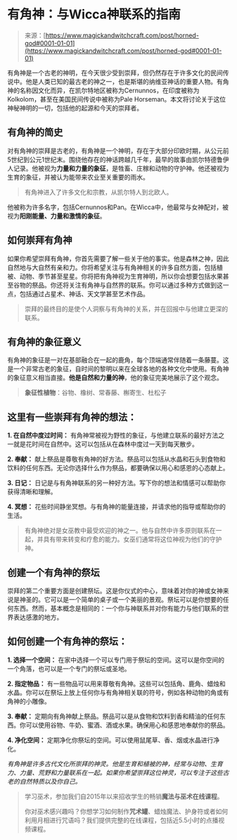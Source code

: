 <!--yml

类别：未分类

日期：2024-06-12 18:32:25

-->

# 有角神：与Wicca神联系的指南

> 来源：[https://www.magickandwitchcraft.com/post/horned-god#0001-01-01](https://www.magickandwitchcraft.com/post/horned-god#0001-01-01)

有角神是一个古老的神明，在今天很少受到崇拜，但仍然存在于许多文化的民间传说中。他是人类已知的最古老的神之一，也是斯堪的纳维亚神话的重要人物。有角神的名称因文化而异，在凯尔特地区被称为Cernunnos，在印度被称为Kolkolom，甚至在美国民间传说中被称为Pale Horseman。本文将讨论关于这位神秘神明的一切，包括他的起源和今天的崇拜者。

## 有角神的简史

对有角神的崇拜是古老的，有角神是一个神明，存在于大部分印欧时期，从公元前5世纪到公元1世纪末。围绕他存在的神话跨越几千年，最早的故事由凯尔特德鲁伊人记录。他被视为**力量和力量的象征**，是牲畜、庄稼和动物的守护神。他还被视为生育的象征，并被认为能带来农业至关重要的雨水。

> 有角神进入了许多文化和宗教，从凯尔特人到北欧人。

他被称为许多名字，包括Cernunnos和Pan。在Wicca中，他最常与女神配对，被视为**阳刚能量、力量和激情的象征**。

## 如何崇拜有角神

如果你希望崇拜有角神，你首先需要了解一些关于他的事实。他是森林之神，因此自然地与大自然有亲和力。你将希望关注与有角神相关的许多自然方面，包括植被、动物、季节甚至星星。你将把有角神视为生育神明，所以你会想要包括水果甚至谷物的祭品。你还将关注有角神与自然界的联系。你可以通过多种方式做到这一点，包括通过占星术、神话、天文学甚至艺术作品。

> 崇拜的最终目的是使个人洞察与有角神的关系，并在回报中与他建立更深的联系。

## 有角神的象征意义

有角神的象征是一对在基部融合在一起的鹿角，每个顶端通常伴随着一条藤蔓。这是一个非常古老的象征，自时间的黎明以来在全球各地的各种文化中使用。有角神的象征意义相当直接。**他是自然和力量的神**，他的象征完美地展示了这个观念。

> **象征性植物**：谷物、橡树、常春藤、槲寄生、杜松子

## 这里有一些崇拜有角神的想法：

**1\. 在自然中度过时间：** 有角神常被视为野性的象征，与他建立联系的最好方法之一就是花时间在自然中。这可以包括从在森林中度过一天到每天散步。

**2\. 奉献：** 献上祭品是尊敬有角神的好方法。祭品可以包括从水晶和石头到食物和饮料的任何东西。无论你选择什么作为祭品，都要确保以用心和感恩的心态献上。

**3\. 日记：** 日记是与有角神联系的另一种好方法。写下你的想法和情感可以帮助你获得清晰和理解。

**4\. 冥想：** 花些时间静坐冥想。与有角神的能量连接，并请求他的指导或帮助你的生活。

> 有角神绝对是女巫教中最受欢迎的神之一。他与自然中许多原则联系在一起，并具有带来转变和疗愈的能力。女巫们通常将这位神视为他们的守护神。

## 创建一个有角神的祭坛

崇拜的第二个重要方面是创建祭坛。这是你仪式的中心，意味着对你的神或女神来说是神圣的。它可以是一个简单的桌子或一个美丽的景观。祭坛可以是你想要的任何东西。然而，基本概念是相同的：一个你与神联系并对你有能力与他们联系的世界表达感激的地方。

## 如何创建一个有角神的祭坛：

**1\. 选择一个空间：** 在家中选择一个可以专门用于祭坛的空间。这可以是你空间的一个角落，也可以是一个专门的祭坛或圣地。

**2\. 指定物品：** 有一些物品可以用来尊敬有角神。这些可以包括角、鹿角、蜡烛和水晶。你可以在祭坛上放上任何你与有角神相关联的符号，例如各种动物的角或有角神的小雕像。

**3\. 奉献：** 定期向有角神献上祭品。祭品可以是从食物和饮料到香和精油的任何东西。你可以使用谷物、牛奶、蜜酒、酒或水果。确保用心和感恩地奉献你的祭品。

**4\. 净化空间：** 定期净化你祭坛的空间。可以使用鼠尾草、香、烟或水晶进行净化。

*有角神是许多古代文化所崇拜的神灵。他是生育和植被的神，经常与动物、生育力、力量、荒野和力量联系在一起。如果你希望崇拜这位神灵，可以专注于这些古老的自然特质以及你自己。*

> 学习巫术，参加我们自2015年以来招收学生的畅销**魔法与巫术在线课程**。
> 
> 你对巫术感兴趣吗？你想学习如何制作**咒术罐**、蜡烛魔法、护身符或者如何利用月相进行咒语吗？我们提供完整的在线课程，包括近5.5小时的点播视频课程。
